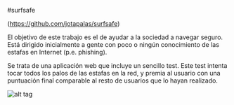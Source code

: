 #surfsafe

(https://github.com/jotapalas/surfsafe)

El objetivo de este trabajo es el de ayudar a la sociedad a navegar seguro. Está dirigido inicialmente a gente con poco o ningún conocimiento de las estafas en Internet (p.e. phishing).

Se trata de una aplicación web que incluye un sencillo test. Este test intenta tocar todos los palos de las estafas en la red, y premia al usuario con una puntuación final comparable al resto de usuarios que lo hayan realizado.

![alt tag](https://github.com/Alvox12/impactoSocial/blob/master/Proyectos%20de%20la%20asignatura%20ELP/surfsafe/Surfsafe.jpg)
